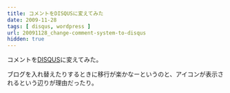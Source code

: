 ```yaml
---
title: コメントをDISQUSに変えてみた
date: 2009-11-28
tags: [ disqus, wordpress ]
url: 20091128_change-comment-system-to-disqus
hidden: true
---
```

コメントを<a href="http://disqus.com/">DISQUS</a>に変えてみた。

ブログを入れ替えたりするときに移行が楽かなーというのと、アイコンが表示されるという辺りが理由だったり。
